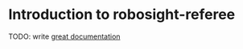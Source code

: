 # Introduction to robosight-referee

TODO: write [great documentation](http://jacobian.org/writing/what-to-write/)
